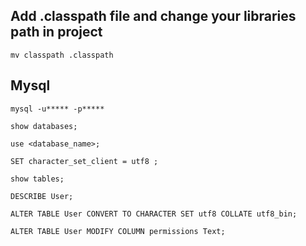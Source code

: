 

## Add .classpath file and change your libraries path in project

	mv classpath .classpath



## Mysql

	mysql -u***** -p*****

	show databases;

	use <database_name>;

	SET character_set_client = utf8 ; 

	show tables;

	DESCRIBE User;
	
	ALTER TABLE User CONVERT TO CHARACTER SET utf8 COLLATE utf8_bin;
	
	ALTER TABLE User MODIFY COLUMN permissions Text;